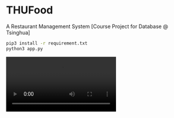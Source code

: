 # THUFood
A Restaurant Management System [Course Project for Database @ Tsinghua]

```bash
pip3 install -r requirement.txt
python3 app.py
```



<video src="./demo.mov"></video>

